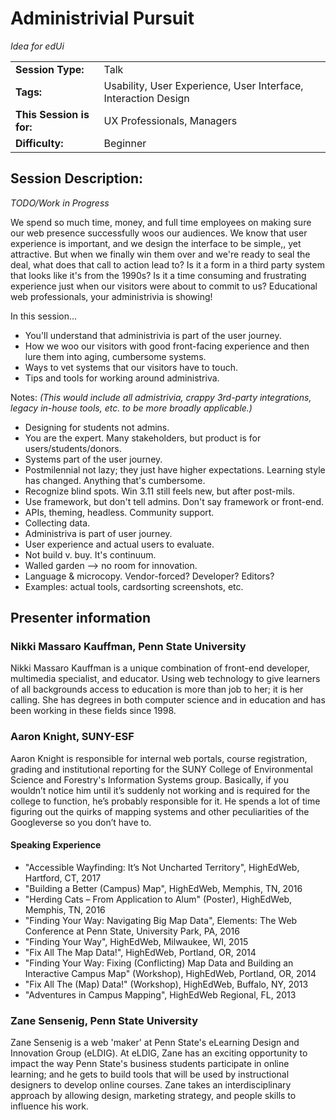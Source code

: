 # Administrivial Pursuit
_Idea for edUi_

|                          |                               |
| ------------------------ | ----------------------------- |
| **Session Type:**        | Talk                          |
| **Tags:**                | Usability, User Experience, User Interface, Interaction Design |
| **This Session is for:** | UX Professionals, Managers    |
| **Difficulty:**          | Beginner                      |

## Session Description:	
_TODO/Work in Progress_ 

We spend so much time, money, and full time employees on making sure our web presence successfully woos our audiences. We know that user experience is important, and we design the interface to be simple,, yet attractive. But when we finally win them over and we're ready to seal the deal, what does that call to action lead to? Is it a form in a third party system that looks like it's from the 1990s? Is it a time consuming and frustrating experience just when our visitors were about to commit to us? Educational web professionals, your administrivia is showing!

In this session...
- You'll understand that administrivia is part of the user journey.
- How we woo our visitors with good front-facing experience and then lure them into aging, cumbersome systems.
- Ways to vet systems that our visitors have to touch.
- Tips and tools for working around administriva.

Notes:
_(This would include all admistrivia, crappy 3rd-party integrations, legacy in-house tools, etc. to be more broadly applicable.)_

- Designing for students not admins.
- You are the expert. Many stakeholders, but product is for users/students/donors.
- Systems part of the user journey.
- Postmilennial not lazy; they just have higher expectations. Learning style has changed. Anything that's cumbersome.
- Recognize blind spots. Win 3.11 still feels new, but after post-mils.
- Use framework, but don't tell admins. Don't say framework or front-end.
- APIs, theming, headless. Community support.
- Collecting data.
- Administriva is part of user journey.
- User experience and actual users to evaluate.
- Not build v. buy. It's continuum.
- Walled garden --> no room for innovation.
- Language & microcopy. Vendor-forced? Developer? Editors?
- Examples: actual tools, cardsorting screenshots, etc.

## Presenter information
### Nikki Massaro Kauffman, Penn State University
Nikki Massaro Kauffman is a unique combination of front-end developer, multimedia specialist, and educator. Using web technology to give learners of all backgrounds access to education is more than job to her; it is her calling. She has degrees in both computer science and in education and has been working in these fields since 1998.

### Aaron Knight, SUNY-ESF
Aaron Knight is responsible for internal web portals, course registration, grading and institutional reporting for the SUNY College of Environmental Science and Forestry's Information Systems group. Basically, if you wouldn’t notice him until it’s suddenly not working and is required for the college to function, he’s probably responsible for it. He spends a lot of time figuring out the quirks of mapping systems and other peculiarities of the Googleverse so you don’t have to. 

#### Speaking Experience
- "Accessible Wayfinding: It’s Not Uncharted Territory", HighEdWeb, Hartford, CT, 2017
- "Building a Better (Campus) Map", HighEdWeb, Memphis, TN, 2016
- "Herding Cats – From Application to Alum" (Poster), HighEdWeb, Memphis, TN, 2016
- "Finding Your Way: Navigating Big Map Data", Elements: The Web Conference at Penn State, University Park, PA, 2016
- "Finding Your Way", HighEdWeb, Milwaukee, WI, 2015
- "Fix All The Map Data!", HighEdWeb, Portland, OR, 2014
- "Finding Your Way: Fixing (Conflicting) Map Data and Building an Interactive Campus Map" (Workshop), HighEdWeb, Portland, OR, 2014
- "Fix All The (Map) Data!" (Workshop), HighEdWeb, Buffalo, NY, 2013
- "Adventures in Campus Mapping", HighEdWeb Regional, FL, 2013

### Zane Sensenig, Penn State University
Zane Sensenig is a web 'maker' at Penn State's eLearning Design and Innovation Group (eLDIG). At eLDIG, Zane has an exciting opportunity to impact the way Penn State's business students participate in online learning; and he gets to build tools that will be used by instructional designers to develop online courses. Zane takes an interdisciplinary approach by allowing design, marketing strategy, and people skills to influence his work.
